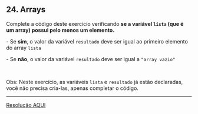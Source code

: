 <div class="layout-pane__container"><div id="main-splitpane-left" class="coding-question__left-pane"><section class="question-view__title-wrapper"><h1 class="question-view__title">24. Arrays</h1></section><section class="question-view__instruction"><div class="candidate-rich-text"><div id="b0ojn9lje49-instruction"><p>Complete a código deste exercício&nbsp;verificando <strong>se a variável&nbsp;<code>lista</code>&nbsp;(que é um array) possui pelo menos um elemento.</strong></p>

<p>- Se <strong>sim</strong>, o valor da variável <code>resultado</code>&nbsp;deve ser igual ao primeiro elemento do array <code>lista</code></p>

<p>- Se <strong>não</strong>, o valor da variável <code>resultado</code>&nbsp;deve ser igual a&nbsp;<code>"array vazio"</code></p>

<p>&nbsp;</p>

<p>Obs: Neste exercício, as variáveis&nbsp;<code>lista</code>&nbsp;e&nbsp;<code>resultado</code>&nbsp;já estão declaradas, você não precisa cria-las, apenas completar o código.&nbsp;</p>
</div></div></section></div></div>

____

[Resolução AQUI](https://github.com/luelencavalheiro/curso-introdutorio-javascript/blob/main/exercicio-24/resolucao.js)